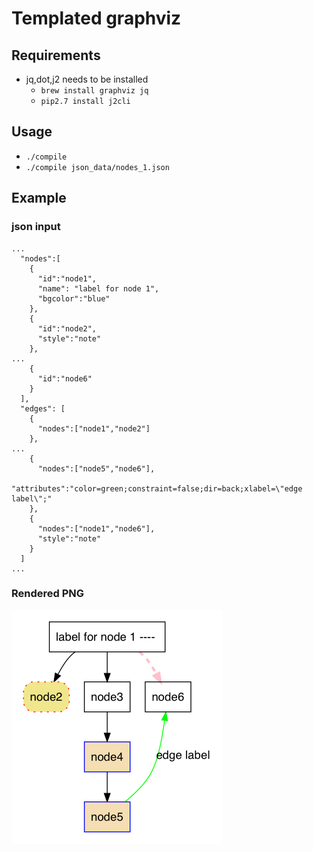 # Templated graphviz

## Requirements
* jq,dot,j2 needs to be installed
  * `brew install graphviz jq`
  * `pip2.7 install j2cli`

## Usage
* `./compile` 
* `./compile json_data/nodes_1.json` 

## Example

### json input
```
...
  "nodes":[
    {
      "id":"node1",
      "name": "label for node 1",
      "bgcolor":"blue"
    },
    {
      "id":"node2",
      "style":"note"
    },
...
    {
      "id":"node6"
    }
  ],
  "edges": [
    {
      "nodes":["node1","node2"]
    },
...
    {
      "nodes":["node5","node6"],
      "attributes":"color=green;constraint=false;dir=back;xlabel=\"edge label\";"
    },
    {
      "nodes":["node1","node6"],
      "style":"note"
    }
  ]
...
```

### Rendered PNG

![example.png](rendering/example.png)

